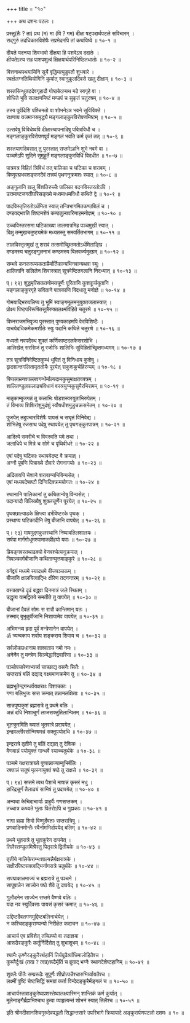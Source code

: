 +++
title = "१०"

+++
अथ दशमः पटलः ।  

प्रस्तु(तैः ? ता) प्रथ (म) मा (वि ? गम) दीक्षा षट्पदार्थपटले सविचारम् ।  
सद्गुरुं तदधिकारविशेषैः सप्रभेदमपि तां कथयिष्ये ॥ १०-१ ॥  

दीयते यदनया शिवभावो दीक्षया हि पशवेऽत्र ददातेः ।  
क्षीयतेऽस्य सह पाशपशुत्वं क्षिक्षयार्थपरिनिष्ठितधातोः ॥ १०-२ ॥  

वित्तनाथपथयायिनि सूर्ये वृद्धिमत्युडुपतौ शुभवारे ।  
स्वर्क्षलग्नतिथियोगिनि कुर्यात् स्वानुकूलदिवसे खलु दीक्षाम् ॥ १०-३ ॥  

शस्तसिन्धुतटदेवगृहादौ गोष्ठकेऽप्यथ मठे स्वगृहे वा ।  
शोधिते भुवि सलक्षणमिष्टं मण्डपं च सुकृतं चतुरश्रम् ॥ १०-४ ॥  

तस्य पूर्वदिशि पश्चिमतो वा शोभनेऽत्र भवने सुविविक्ते ।  
रक्षणाय यजमानसमृद्ध्यै मङ्गलाङ्कुरविरोपणमिष्टम् ॥ १०-५ ॥  

उत्सवेषु विविधेष्वपि दीक्षास्थापनादिषु पवित्रविधौ च ।  
मङ्गलाङ्कुरविरोपणपूर्वं मङ्गलं भवति कर्म कृतं तत् ॥ १०-६ ॥  

शस्तयागदिवसात् तु पुरस्तात् सप्तमेऽहनि शुभे नवमे वा ।  
पञ्चमेऽपि सुदिने सुमुहूर्ते मङ्गलाङ्कुरविधिं विदधीत ॥ १०-७ ॥  

पात्रमत्र विहितं त्रिविधं तत् पालिका च घटिका च शरावम् ।  
विष्णुपद्मभवशङ्करदैवं तत्त्रयं पृथगनुक्रमशः स्यात् ॥ १०-८ ॥  

अङ्गुलानि खलु विंशतिरुच्चैः पालिका वदनविस्तरतोऽपि ।  
उत्तमाष्टजगतीपरिसङ्ख्ये मध्यमाधमविधौ कथिते द्वे ॥ १०-९ ॥  

पादविस्तृतिरतोऽर्धमिता स्यात् तन्त्रिभागमितकण्ठबिलं च ।  
दण्डवद्भवति शिष्टमशेषं कण्ठतुल्यपरिणाहमनोज्ञम् ॥ १०-१० ॥  

उच्चविस्तरसमा घटिकाख्या तालमात्रमिह पञ्चमुखी स्यात् ।  
दिक्षु तन्मुखचतुष्टयमेकं मध्यतस्तु समवर्तितभागम् ॥ १०-११ ॥  

तालविस्तृतमुखं तु शरावं तत्समोच्छ्रितमतोऽर्धमिताङ्घ्रि ।  
दण्डमस्य चतुरङ्गुलनाभं कण्ठमस्य बिलवर्ज्यमुदग्रम् ॥ १०-१२ ॥  

सम्भवे कनकरूप्यकताम्रैर्मार्तिकान्यभिनवान्यथवा स्युः ।  
क्षालितानि सलिलेन शिवास्त्रात् सूत्रवेष्टितगलानि निदध्यात् ॥ १०-१३ ॥  

प्। ९२) शुद्धमृत्सिकतगोमयचूर्णैः पूरितानि कुशकूर्चयुतानि ।  
मङ्गलाङ्कुरगृहे सविताने पात्रकाणि विदधातु मनोज्ञे ॥ १०-१४ ॥  

गोमयाद्भिरुपलिप्य तु भूमिं स्वाङ्गमूलमनुयुक्तजलास्त्रात् ।  
प्रोक्ष्य पिष्टपरिरूषितसूत्रैरुक्तलक्ष्मविहिते चतुरश्रे ॥ १०-१५ ॥  

विघ्नराजमभिपूज्य पुरस्तात् पुण्यकाहमपि वेदविशिष्टैः ।  
वाचयेदधिकमेकमशीतेः स्युः पदानि कथिते चतुरश्रे ॥ १०-१६ ॥  

मध्यतो नवपदैरथ शुक्लं कर्णिकाष्टदलकेसरशोभि ।  
आलिखेत् सरसिजं तु रजोभिः शालिभिः सुविहितोच्छ्रितमध्यमम् ॥ १०-१७ ॥  

तत्र सूत्रविनिवेष्टितकुम्भं धूपितं तु विनिधाय कुशेषु ।  
द्वादशान्तगलितामृततोयैः पूरयेत् सकुशकूर्चहिरण्यम् ॥ १०-१८ ॥  

पिप्पलाम्रनवपल्लवगन्धैर्माल्यदामकुसुमाक्षतवक्त्रम् ।  
शालितण्डुलफलाढ्यविधानं वस्त्रयुग्मकुसुमैरभिरामम् ॥ १०-१९ ॥  

मातृकाम्बुजगतं तु कलाभिः षोडशस्वरयुताभिरुपेतम् ।  
तं विभाव्य शिशिरांशुमुदंशुं स्वौषधीशमुडुचक्रसमेतम् ॥ १०-२० ॥  

पूजयेत् तदुपचारविशेषैः पायसं च सघृतं विनिवेद्य ।  
शोभितेषु रजसाथ पदेषु स्थापयेत् तु पृथगङ्कुरपात्रम् ॥ १०-२१ ॥  

आदित्ये समरीचे च विवस्वति यमे तथा ।  
जलाधिपे च मित्रे च सोमे च पृथिवीधरे ॥ १०-२२ ॥  

एषां पदेषु घटिकाः स्थापयेदष्ट वै क्रमात् ।  
अग्नौ पूषणि पित्राख्ये दौवारे रोगनागयोः ॥ १०-२३ ॥  

अदितावपि चेशाने शरावाण्यभिविन्यसेत् ।  
एषां मध्यपदेष्वष्टौ दिग्विदिक्क्रमयोगतः ॥ १०-२४ ॥  

स्थानानि पालिकानां तु कथितान्येषु विन्यसेत् ।  
पदान्यादौ विलिख्यैषु शुक्लचूर्णेन पूरयेत् ॥ १०-२५ ॥  

पृथक्छाल्याढके क्षिप्त्वा दर्भविष्टरके पृथक् ।  
प्रस्थाप्य घटिकादीनि तेषु बीजानि वापयेत् ॥ १०-२६ ॥  

प्। ९३) माषमुद्गकुलस्थानि निष्पावतिलशालयः ।  
सर्षपा मार्गगोधूमश्यामाकव्रीहयो यवाः ॥ १०-२७ ॥  

प्रियङ्गवस्तथाढक्यो वेणवश्चेत्यनुक्रमात् ।  
त्रिपञ्चवर्गबीजानि कथितान्युत्तमाङ्कुरे ॥ १०-२८ ॥  

वर्गद्वयं मध्यमे स्यादधमे बीजपञ्चकम् ।  
बीजानि क्षालयित्वाद्भिः क्षीरेण तदनन्तरम् ॥ १०-२९ ॥  

वस्त्रखण्डे दृढं बद्ध्वा दिनमात्रं जले स्थितम् ।  
उद्धृत्य यामद्वितये समतीते तु वापयेत् ॥ १०-३० ॥  

बीजानां दैवतं सोमः स रात्रौ कान्तिमान् यतः ।  
तस्माद् बुभुक्षुर्बीजानि निशायामेव वापयेत् ॥ १०-३१ ॥  

अभिमन्त्र्य हृदा पूर्वं मन्त्रेणानेन वापयेत् ।  
ॐ त्र्यम्बकाय शर्वाय शङ्कराय शिवाय च ॥ १०-३२ ॥  

सर्वलोकप्रधानाय शाश्वताय नमो नमः ।  
अनेनैव तु मन्त्रेण सिञ्चेद्धारिद्रवारिणा ॥ १०-३३ ॥  

पञ्चोपचारेणाभ्यर्च्य चाच्छाद्य वसनैः सितैः ।  
सप्तरात्रं बलिं दद्याद् वक्ष्यमाणक्रमेण तु ॥ १०-३४ ॥  

ब्रह्मभूतेन्द्रगन्धर्वयक्षरक्षः पिशाचकाः ।  
गणा बलिभुजः सप्त क्रमात् तन्नामलक्षिताः ॥ १०-३५ ॥  

सान्नपुष्पकुशं ब्रह्मरात्रे तु प्रथमे बलिः ।  
अन्नं दधि निशाचूर्णं लाजसक्तुतिलान्वितम् ॥ १०-३६ ॥  

भूतक्रूरमिति ख्यातं भूतरात्रे प्रदापयेत् ।  
इन्द्रवल्लीरसोन्मिश्रमन्नं सक्तुपयोदधि ॥ १०-३७ ॥  

इन्द्ररात्रे तृतीये तु बलिं दद्यात् तु देशिकः ।  
वैणवान्नं पयोयुक्तं गान्धर्वे स्याच्चतुर्थके ॥ १०-३८ ॥  

पञ्चमे यक्षरात्राख्ये पुष्पान्नाज्याम्बुभिर्बलिः ।  
रक्तान्नं सतुषं मृत्स्नायुक्तं षष्ठे तु राक्षसे ॥ १०-३९ ॥  

प्। ९४) सप्तमे त्वथ पैशाचे माषान्नं कृसरं मधु ।  
हारिद्रचूर्णं तैलाढ्यं सामिषं तु प्रदापयेत् ॥ १०-४० ॥  

अन्यथा केचिदाचार्याः प्राहुर्वैः गणसप्तकम् ।  
तच्चात्र कथ्यते भूताः पितरोऽपि च गुह्यकाः ॥ १०-४१ ॥  

नागा ब्रह्मा शिवो विष्णुर्देवताः सप्तरात्रिषु ।  
प्रणवादिनमोन्तैः स्वैर्नामभिर्दापयेद् बलिम् ॥ १०-४२ ॥  

प्रथमे भूतरात्रे तु भूतक्रूरेण दापयेत् ।  
तिलैस्तण्डुलमिश्रैस्तु पितृरात्रे द्वितीयके ॥ १०-४३ ॥  

तृतीये नालिकेराम्भःशाल्यन्नैर्यक्षरात्रके ।  
सक्षीरपिष्टसक्त्वद्भिर्नागरात्रे चतुर्थके ॥ १०-४४ ॥  

सपद्माक्षान्नमाज्यं च ब्रह्मरात्रे तु पञ्चमे ।  
सापूपान्नेन साज्येन षष्ठे शैवे तु दापयेद् ॥ १०-४५ ॥  

गुलौदनेन साज्येन सप्तमे वैष्णवे बलिः ।  
यदा नव स्युर्दिवसाः पायसं कृसरं क्रमात् ॥ १०-४६ ॥  

उद्दिष्टदैवतगणमुद्दिष्टबलिनार्चयेत् ।  
न कश्चिदङ्कुराण्यन्यो निरीक्षेत कदाचन ॥ १०-४७ ॥  

आचार्य एव प्रविशेत् तच्छिष्यो वा तदाज्ञया ।  
आरूढैरङ्कुरैः कर्तुर्निर्दिशेत् तु शुभाशुभम् ॥ १०-४८ ॥  

श्यामैः कृष्णैरङ्कुरैरर्थहानिं तिर्यग्रूढैर्व्याधिमालोहितैश्च ।  
कुब्जैर्दुःखं (तत्प्र ? त्वप्र)रूढैर्मृतिं च ब्रूयाद् भग्नैः स्थानदेशेष्टहानिम् ॥ १०-४९ ॥  

शुक्लैः पीतैः सम्प्ररूढैः सुपूर्णैः शीघ्रोत्पन्नैश्चारुभिर्व्यायतैश्च ।  
लक्ष्मीं पुष्टिं चेष्टसिद्धिं समग्रां कर्ता विन्देदङ्कुरैर्मङ्गलं च ॥ १०-५० ॥  

आचार्यस्तत्राङ्कुरेष्वप्रशस्तेष्वालक्ष्यास्मिन् शान्तिकं कर्म कुर्यात् ।  
मूलेनाङ्गैर्ब्रह्मभिश्चाथ हुत्वा व्याहृत्यन्तं शोभनं स्यात् तिलैश्च ॥ १०-५१ ॥  

इति श्रीमदीशानशिवगुरुदेवपद्धतौ सिद्धान्तसारे उपरिभागे क्रियापादे अङ्कुरार्पणपटलो दशमः ॥ १० ॥  
